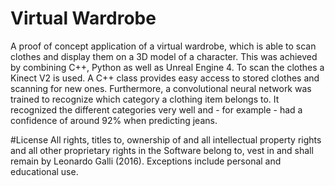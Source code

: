 # Virtual Wardrobe
A proof of concept application of a virtual wardrobe, which is able to scan clothes
and display them on a 3D model of a character. This was achieved by combining C++,
Python as well as Unreal Engine 4. To scan the clothes a Kinect V2 is used.
A C++ class provides easy access to stored clothes and
scanning for new ones. Furthermore, a convolutional neural network was trained to recognize
which category a clothing item belongs to. It recognized the different categories very well
and - for example - had a confidence of around 92% when predicting jeans.

#License
All rights, titles to, ownership of and all intellectual property rights and all other proprietary rights in the Software belong to, vest in and shall remain by Leonardo Galli (2016). Exceptions include personal and educational use.
